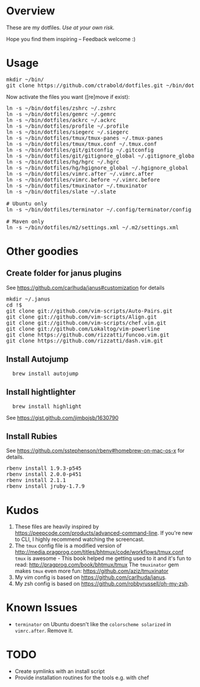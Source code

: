 # Overview

These are my dotfiles. *Use at your own risk.*

Hope you find them inspiring – Feedback welcome :)

# Usage

<pre>
mkdir ~/bin/
git clone https://github.com/ctrabold/dotfiles.git ~/bin/dotfiles
</pre>
Now activate the files you want ([re]move if exist):
<pre>
ln -s ~/bin/dotfiles/zshrc ~/.zshrc
ln -s ~/bin/dotfiles/gemrc ~/.gemrc
ln -s ~/bin/dotfiles/ackrc ~/.ackrc
ln -s ~/bin/dotfiles/profile ~/.profile
ln -s ~/bin/dotfiles/siegerc ~/.siegerc
ln -s ~/bin/dotfiles/tmux/tmux-panes ~/.tmux-panes
ln -s ~/bin/dotfiles/tmux/tmux.conf ~/.tmux.conf
ln -s ~/bin/dotfiles/git/gitconfig ~/.gitconfig               # Make sure you customize your author
ln -s ~/bin/dotfiles/git/gitignore_global ~/.gitignore_global
ln -s ~/bin/dotfiles/hg/hgrc ~/.hgrc                          # Make sure you customize your author
ln -s ~/bin/dotfiles/hg/hgignore_global ~/.hgignore_global
ln -s ~/bin/dotfiles/vimrc.after ~/.vimrc.after
ln -s ~/bin/dotfiles/vimrc.before ~/.vimrc.before
ln -s ~/bin/dotfiles/tmuxinator ~/.tmuxinator                 # Beware of the `terminator` issue. See below
ln -s ~/bin/dotfiles/slate ~/.slate                           # https://github.com/jigish/slate

# Ubuntu only
ln -s ~/bin/dotfiles/terminator ~/.config/terminator/config

# Maven only
ln -s ~/bin/dotfiles/m2/settings.xml ~/.m2/settings.xml
</pre>

# Other goodies

## Create folder for janus plugins

See https://github.com/carlhuda/janus#customization for details
<pre>
mkdir ~/.janus
cd !$
git clone git://github.com/vim-scripts/Auto-Pairs.git
git clone git://github.com/vim-scripts/Align.git
git clone git://github.com/vim-scripts/chef.vim.git
git clone git://github.com/Lokaltog/vim-powerline
git clone https://github.com/rizzatti/funcoo.vim.git
git clone https://github.com/rizzatti/dash.vim.git
</pre>

## Install Autojump

<pre>
  brew install autojump
</pre>

## Install hightlighter

<pre>
  brew install highlight
</pre>

See https://gist.github.com/jimbojsb/1630790

## Install Rubies

See https://github.com/sstephenson/rbenv#homebrew-on-mac-os-x for details.

<pre>
rbenv install 1.9.3-p545
rbenv install 2.0.0-p451
rbenv install 2.1.1
rbenv install jruby-1.7.9
</pre>

# Kudos

1. These files are heavily inspired by https://peepcode.com/products/advanced-command-line.
If you're new to CLI, I highly recommend watching the screencast.
2. The `tmux` config file is a modified version of http://media.pragprog.com/titles/bhtmux/code/workflows/tmux.conf
`tmux` is awesome - This book helped me getting used to it and it's fun to read: http://pragprog.com/book/bhtmux/tmux
The `tmuxinator` gem makes `tmux` even more fun: https://github.com/aziz/tmuxinator
3. My vim config is based on https://github.com/carlhuda/janus.
4. My zsh config is based on https://github.com/robbyrussell/oh-my-zsh.

# Known Issues

* `terminator` on Ubuntu doesn't like the `colorscheme solarized` in `vimrc.after`. Remove it.

# TODO

* Create symlinks with an install script
* Provide installation routines for the tools e.g. with chef
